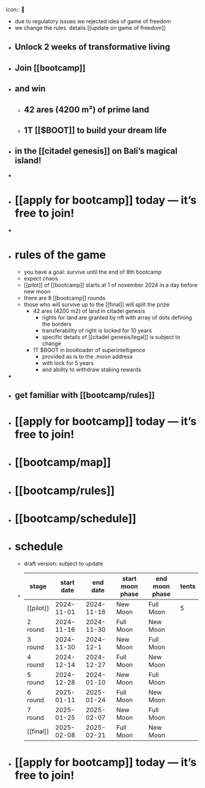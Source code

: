 icon:: 🥕

- due to regulatory issues we rejected idea of game of freedom
- we change the rules. details [[update on game of freedom]]
- ## Unlock 2 weeks of transformative living
- ## Join [[bootcamp]]
- ## and win
	- ## 42 ares (4200 m²) of prime land
	- ## 1T [[$BOOT]] to build your dream life
- ## in the [[citadel genesis]] on Bali’s magical island!
-
- # [[apply for bootcamp]] today — it’s free to join!
-
- # rules of the game
	- you have a goal: survive until the end of 8th bootcamp
	- expect chaos
	- [[pilot]] of [[bootcamp]] starts at 1 of november 2024 in a day before new moon
	- there are 8 [[bootcamp]] rounds
	- those who will survive up to the [[final]] will split the prize
		- 42 ares (4200 m2) of land in citadel genesis
			- rights for land are granted by nft with array of dots defining the borders
			- transferability of right is locked for 10 years
			- specific details of [[citadel genesis/legal]] is subject to change
		- 1T $BOOT in bootloader of superintelligence
			- provided as is to the .moon address
			- with lock for 5 years
			- and ability to withdraw staking rewards
-
- ## get familiar with [[bootcamp/rules]]
- # [[apply for bootcamp]] today — it’s free to join!
- # [[bootcamp/map]]
- # [[bootcamp/rules]]
- # [[bootcamp/schedule]]
- # schedule
	- draft version: subject to update
	- | stage      | start date  | end date    | start moon phase | end moon phase | tents |
	  |------------|-------------|-------------|------------------|----------------|----|
	  | [[pilot]]      | 2024-11-01  | 2024-11-16  | New Moon         | Full Moon      | 5 |
	  | 2 round    | 2024-11-16  | 2024-11-30  | Full Moon        | New Moon       | | 
	  | 3 round    | 2024-11-30  | 2024-12-1  | New Moon         | Full Moon      | | 
	  | 4 round    | 2024-12-14  | 2024-12-27  | Full Moon        | New Moon       | | 
	  | 5 round    | 2024-12-28  | 2024-01-10  | New Moon         | Full Moon      | | 
	  | 6 round    | 2025-01-11  | 2025-01-24  | Full Moon        | New Moon       | | 
	  | 7 round    | 2025-01-25  | 2025-02-07  | New Moon         | Full Moon      | | 
	  | [[final]]    | 2025-02-08  | 2025-02-21  | Full Moon        | New Moon       | |
- # [[apply for bootcamp]] today — it’s free to join!